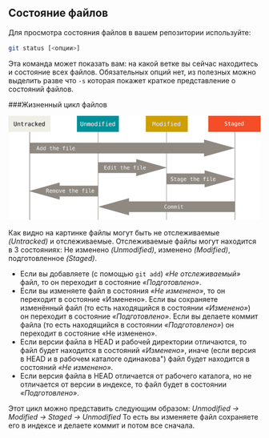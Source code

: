 ## Состояние файлов

Для просмотра состояния файлов в вашем репозитории используйте:

```Bash
git status [<опции>]
```

Эта команда может показать вам: на какой ветке вы сейчас находитесь и состояние всех файлов. Обязательных опций нет, из полезных можно выделить разве что `-s` которая покажет краткое представление о состояний файлов.

###Жизненный цикл файлов

![](./img/filestatus.png)


Как видно на картинке файлы могут быть не отслеживаемые *(Untracked)* и отслеживаемые. Отслеживаемые файлы могут находится в 3 состояниях: Не изменено *(Unmodified)*, изменено *(Modified)*, подготовленное *(Staged)*.

* Если вы добавляете (с помощью `git add`) *«Не отслеживаемый»* файл, то он переходит в состояние *«Подготовлено»*.
* Если вы изменяете файл в состояния *«Не изменено»*, то он переходит в состояние «Изменено». Если вы сохраняете изменённый файл (то есть находящийся в состоянии *«Изменено»*) он переходит в состояние *«Подготовлено»*. Если вы делаете коммит файла (то есть находящийся в состоянии *«Подготовлено»*) он переходит в состояние «Не изменено».
* Если версии файла в HEAD и рабочей директории отличаются, то файл будет находится в состояний *«Изменено»*, иначе (если версия в HEAD и в рабочем каталоге одинакова") файл будет находится в состояний *«Не изменено»*.
* Если версия файла в HEAD отличается от рабочего каталога, но не отличается от версии в индексе, то файл будет в состоянии *«Подготовлено»*.

Этот цикл можно представить следующим образом:
*Unmodified -> Modified -> Staged -> Unmodified*
То есть вы изменяете файл сохраняете его в индексе и делаете коммит и потом все сначала.